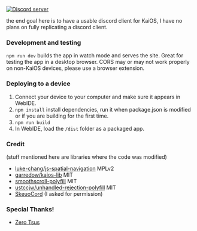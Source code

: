 [![Discord server](https://invidget.switchblade.xyz/W9DF2q3Vv2)](https://discord.gg/W9DF2q3Vv2)

the end goal here is to have a usable discord client for KaiOS, I have no plans on fully replicating a discord client.

### Development and testing

`npm run dev` builds the app in watch mode and serves the site. Great for testing the app in a desktop browser. CORS may or may not work properly on non-KaiOS devices, please use a browser extension.

### Deploying to a device

1. Connect your device to your computer and make sure it appears in WebIDE.
2. `npm install` install dependencies, run it when package.json is modified or if you are building for the first time.
3. `npm run build`
4. In WebIDE, load the `/dist` folder as a packaged app.

### Credit

(stuff mentioned here are libraries where the code was modified)

- [luke-chang/js-spatial-navigation](https://github.com/luke-chang/js-spatial-navigation) MPLv2
- [garredow/kaios-lib](https://github.com/garredow/kaios-lib/blob/main/src/modules/qrCode.ts) MIT
- [smoothscroll-polyfill](https://www.npmjs.com/package/smoothscroll-polyfill) MIT
- [ustccjw/unhandled-rejection-polyfill](https://github.com/ustccjw/unhandled-rejection-polyfill) MIT
- [SkeuoCord](https://github.com/Marda33/SkeuoCord) (I asked for permission)

### Special Thanks!

- [Zero Tsus](https://github.com/LolloDev5123)
